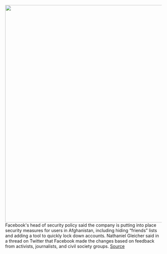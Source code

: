 <img src='https://cdn.vox-cdn.com/thumbor/uN8FTYD3mSCNEIsUAN5to1i1W6E=/0x0:2040x1360/1200x800/filters:focal(857x517:1183x843)/cdn.vox-cdn.com/uploads/chorus_image/image/69753830/acastro_180720_1777_facebook_0001.0.jpg' width='700px' /><br/>
Facebook's head of security policy said the company is putting into place security measures for users in Afghanistan, including hiding “friends” lists and adding a tool to quickly lock down accounts. Nathaniel Gleicher said in a thread on Twitter that Facebook made the changes based on feedback from activists, journalists, and civil society groups.
<a href='https://www.theverge.com/2021/8/20/22634209/facebook-hides-friends-lists-instagram-safety-afghanistan-taliban-security'> Source <a/>